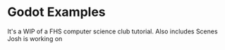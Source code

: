 # Godot Examples
It's a WIP of a FHS computer science club tutorial.
Also includes Scenes Josh is working on
